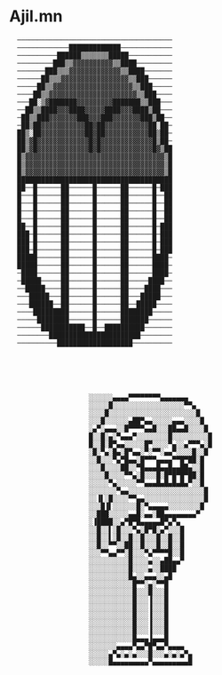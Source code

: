 # Ajil.mn
      ───────────────────────────────────────
      ─────────────█████████████─────────────
      ──────────██████▒▒▒▒▒▒▒█████───────────
      ─────────███▒▒▓▓▓▓▓▓▓▓▓▓▒▒████─────────
      ───────███▒▒▒▓▓▓▓▓▓▓▓▓▓▓▓▓▒▒████───────
      ──────██▒▒▒▓▓▓▓▓▓▓▓▓▓▓▓▓▓▓▓▓▒▒███──────
      ─────██▒▒▓▓▓▓▓▓▓▓▓▓▓▓▓▓▓▓▓▓▓▓▒▒███─────
      ────██▒▒▓▓▓▓▓▓▓▓▓▓▓▓▓▓▓▓▓▓▓▓▓▓▒▒███────
      ───██░▒▓███████▓▓▓▓▓▓▓▓▓███████▒▒███───
      ──██▒▒████▓▓▓████▓▓▓▓▓████▓▓▓████▒██───
      ─██▒▒███▓▓▓▓▓▓▓███▓▓▓███▓▓▓▓▓▓▓███▒██──
      ─██▒██▓▓▓▓▓▓▓▓▓▓▓██▓██▓▓▓▓▓▓▓▓▓▓▓██░██─
      ██▒░██▓▓▓▓▓▓▓▓▓▓▓██▓██▓▓▓▓▓▓▓▓▓▓▓██▒██─
      ██▒▓█▓▓▓▓▓▓▓▓▓▓▓▓▓█▓█▓▓▓▓▓▓▓▓▓▓▓▓▓█▒██─
      ██▒▓█▓▓▓▓▓▓▓▓▓▓▓▓▓█▓█▓▓▓▓▓▓▓▓▓▓▓▓▓█▓▒██
      █▒▓▓▓▓▓▓▓▓▓▓▓▓▓▓▓▓▓▓▓▓▓▓▓▓▓▓▓▓▓▓▓▓▓▓▓▒█
      █▒▓▓▓▓▓▓▓▓▓▓▓▓▓▓▓▓▓▓▓▓▓▓▓▓▓▓▓▓▓▓▓▓▓▓▓▒█
      █▒▓▓▓▓▓▓▓▓▓▓▓▓▓▓▓▓▓▓▓▓▓▓▓▓▓▓▓▓▓▓▓▓▓▓▓▒█
      ███████████████████████████████████████
      ██──█──────██──────█──────██──────█─███
      █───█──────██──────█──────██──────█──██
      █───█──────██──────█──────██──────█──██
      █───█──────██──────█──────██──────█──██
      █───█──────██──────█──────██──────█──██
      ██──█──────██──────█──────██──────█─███
      ███─█──────██──────█──────██──────█─███
      ███─█──────██──────█──────██──────█─███
      ███─█──────██──────█──────██──────█─███
      █████──────██──────█──────██──────████─
      █████──────██──────█──────██──────████─
      ─████──────██──────█──────██──────████─
      ─█████─────██──────█──────██─────████──
      ──█████────██──────█──────██────████───
      ───█████───██──────█──────██───█████───
      ───██████──██──────█──────██──█████────
      ────█████████──────█──────████████─────
      ─────████████──────█──────███████──────
      ──────███████████──█──██████████───────
      ────────███████████████████████────────
      ──────────███████████████████──────────





                        
                        ░░░░░░▄▄▄▄▀▀▀▀▀▀▀▀▄▄▄▄▄▄▄
                        ░░░░░█░░░░░░░░░░░░░░░░░░▀▀▄
                        ░░░░█░░░░░░░░░░░░░░░░░░░░░░█
                        ░░░█░░░░░░▄██▀▄▄░░░░░▄▄▄░░░░█
                        ░▄▀░▄▄▄░░█▀▀▀▀▄▄█░░░██▄▄█░░░░█
                        █░░█░▄░▀▄▄▄▀░░░░░░░░█░░░░░░░░░█
                        █░░█░█▀▄▄░░░░░█▀░░░░▀▄░░▄▀▀▀▄░█
                        ░█░▀▄░█▄░█▀▄▄░▀░▀▀░▄▄▀░░░░█░░█
                        ░░█░░░▀▄▀█▄▄░█▀▀▀▄▄▄▄▀▀█▀██░█
                        ░░░█░░░░██░░▀█▄▄▄█▄▄█▄▄██▄░░█
                        ░░░░█░░░░▀▀▄░█░░░█░█▀█▀█▀██░█
                        ░░░░░▀▄░░░░░▀▀▄▄▄█▄█▄█▄█▄▀░░█
                        ░░░░░░░▀▄▄░░░░░░░░░░░░░░░░░░░█
                        ░░▐▌░█░░░░▀▀▄▄░░░░░░░░░░░░░░░█
                        ░░░█▐▌░░░░░░█░▀▄▄▄▄▄░░░░░░░░█
                        ░░███░░░░░▄▄█░▄▄░██▄▄▄▄▄▄▄▄▀
                        ░▐████░░▄▀█▀█▄▄▄▄▄█▀▄▀▄
                        ░░█░░▌░█░░░▀▄░█▀█░▄▀░░░█
                        ░░█░░▌░█░░█░░█░░░█░░█░░█
                        ░░█░░▀▀░░██░░█░░░█░░█░░█
                        ░░░▀▀▄▄▀▀░█░░░▀▄▀▀▀▀█░░█
                        ░░░░░░░░░░█░░░░▄░░▄██▄▄▀
                        ░░░░░░░░░░█░░░░▄░░████
                        ░░░░░░░░░░█▄░░▄▄▄░░▄█
                        ░░░░░░░░░░░█▀▀░▄░▀▀█
                        ░░░░░░░░░░░█░░░█░░░█
                        ░░░░░░░░░░░█░░░▐░░░█
                        ░░░░░░░░░░░█░░░▐░░░█
                        ░░░░░░░░░░░█░░░▐░░░█
                        ░░░░░░░░░░░█░░░▐░░░█
                        ░░░░░░░░░░░█░░░▐░░░█
                        ░░░░░░░░░░░█▄▄▄▐▄▄▄█
                        ░░░░░░░▄▄▄▄▀▄▄▀█▀▄▄▀▄▄▄▄
                        ░░░░░▄▀▄░▄░▄░░░█░░░▄░▄░▄▀▄
                        ░░░░░█▄▄▄▄▄▄▄▄▄▀▄▄▄▄▄▄▄▄▄█


